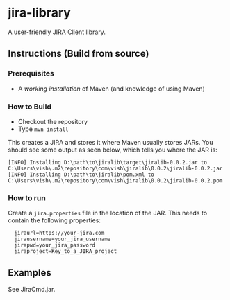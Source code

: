 # jira-library
A user-friendly JIRA Client library. 

## Instructions (Build from source)

### Prerequisites
* A *working installation* of Maven (and knowledge of using Maven)

### How to Build
* Checkout the repository
* Type `mvn install`

This creates a JIRA and stores it where Maven usually stores JARs.
You should see some output as seen below, which tells you where the JAR is:

    [INFO] Installing D:\path\to\jiralib\target\jiralib-0.0.2.jar to C:\Users\vish\.m2\repository\com\vish\jiralib\0.0.2\jiralib-0.0.2.jar
    [INFO] Installing D:\path\to\jiralib\pom.xml to C:\Users\vish\.m2\repository\com\vish\jiralib\0.0.2\jiralib-0.0.2.pom

### How to run
Create a `jira.properties` file in the location of the JAR.
This needs to contain the following properties:
  
      jiraurl=https://your-jira.com
      jirausername=your_jira_username
      jirapwd=your_jira_password
      jiraproject=Key_to_a_JIRA_project

## Examples 
See JiraCmd.jar.
